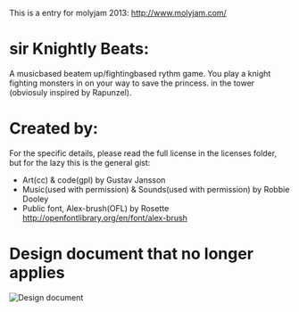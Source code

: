 This is a entry for molyjam 2013: http://www.molyjam.com/

sir Knightly Beats:
====================

A musicbased beatem up/fightingbased rythm game. You play a knight fighting monsters in on your way to save the princess. in the tower (obviosuly inspired by Rapunzel).

Created by:
=============
For the specific details, please read the full license in the licenses folder, but for the lazy this is the general gist:
* Art(cc) & code(gpl) by Gustav Jansson
* Music(used with permission) & Sounds(used with permission) by Robbie Dooley
* Public font, Alex-brush(OFL) by Rosette http://openfontlibrary.org/en/font/alex-brush

Design document that no longer applies
================

![Design document](http://i.imgur.com/kulgnFP.jpg)